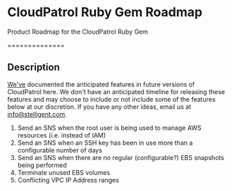 CloudPatrol Ruby Gem Roadmap
===============

Product Roadmap for the CloudPatrol Ruby Gem

==============

## Description

[We've](http://stelligent.com) documented the anticipated features in future versions of CloudPatrol here. We don't have an anticipated timeline for releasing these features and may choose to include or not include some of the features below at our discretion. If you have any other ideas, email us at info@stelligent.com.

1. Send an SNS when the root user is being used to manage AWS resources (i.e. instead of IAM)
1. Send an SNS when an SSH key has been in use more than a configurable number of days
1. Send an SNS when there are no regular (configurable?) EBS snapshots being performed
1. Terminate unused EBS volumes
1. Conflicting VPC IP Address ranges





